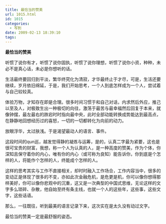 ```yaml
---
title: 最恰当的赞美
url: 1015.html
id: 1015
categories:
  - 写到
date: 2009-02-13 18:39:10
tags:
---
```


**最恰当的赞美**

  
听惯了说你有才，听惯了说你固执，听惯了说你理想，听惯了说你小资，种种，未必不是真心话，未必是你想听的话。  
  
生活最终要回归到平淡，繁华终究化为清寂，才华最终止于才尽，可是，生活还要继续，岁月依旧绵延，于是，我们开始思考，一个人到底怎样成为一个人，尝试着与自己较较真。  
  
体验万物，才知存在即是合理。很多时间习惯于和自己对话，内求然后外应，推己以至及人，对极致生出一种极切的向往，激荡于最苦与最幸福然后回复于本来，就像钟摆，最左最右的跌宕时时指向最中央，此时全部动能转换成势能达到最高点，在静静地回想经历过的喜怒，一切的一切都转化为向前的动力。  
  
放眼浮华，太过肤浅。于是渴望最动人的语言、事件。  
  
这段时间的qun巡，越发觉得静的凝炼与运筹，是的，认真二字最为紧要，这也是很可宝贵的财富，我想，称一个人为认真的人，是一种高度的赞美，作为个体，你深知且保守着你的内心，唯有你的内心（或可称为良知）能告诉你，你到底是个怎样的人，将能作个怎样的人，终能成个怎样的人。  
  
这样的思考其实与工作不直接相关，却时时融入工作场合，工作内容当中，很多的变动正是体现了很多的不变，亦如此次金融危机，是危更是机，你可以像你想得那样美好，你可以像你悲观中的沉重，这又是一次典型的中国式思维，无论这样的文字多么琐碎、杂散，他自始至终有条主线，也就一个人的这些年，这些事，这些文字，这些话语。  
  
那么，一往既往，听到最美的语言记录下来，这次实在是太久没有动过文字。  
  
最恰当的赞美一定是最舒服的姿态。